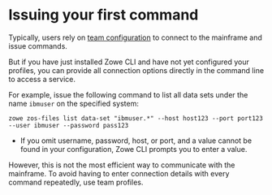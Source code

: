 # Issuing your first command

Typically, users rely on [team configuration](../appendix/zowe-glossary.md#team-configuration) to connect to the mainframe and issue commands.

But if you have just installed Zowe CLI and have not yet configured your profiles, you can provide all connection options directly in the command line to access a service.

For example, issue the following command to list all data sets under the name `ibmuser` on the specified system:

```
zowe zos-files list data-set "ibmuser.*" --host host123 --port port123 --user ibmuser --password pass123
```

- If you omit username, password, host, or port, and a value cannot be found in your configuration, Zowe CLI prompts you to enter a value.

However, this is not the most efficient way to communicate with the mainframe. To avoid having to enter connection details with every command repeatedly, use team profiles.
